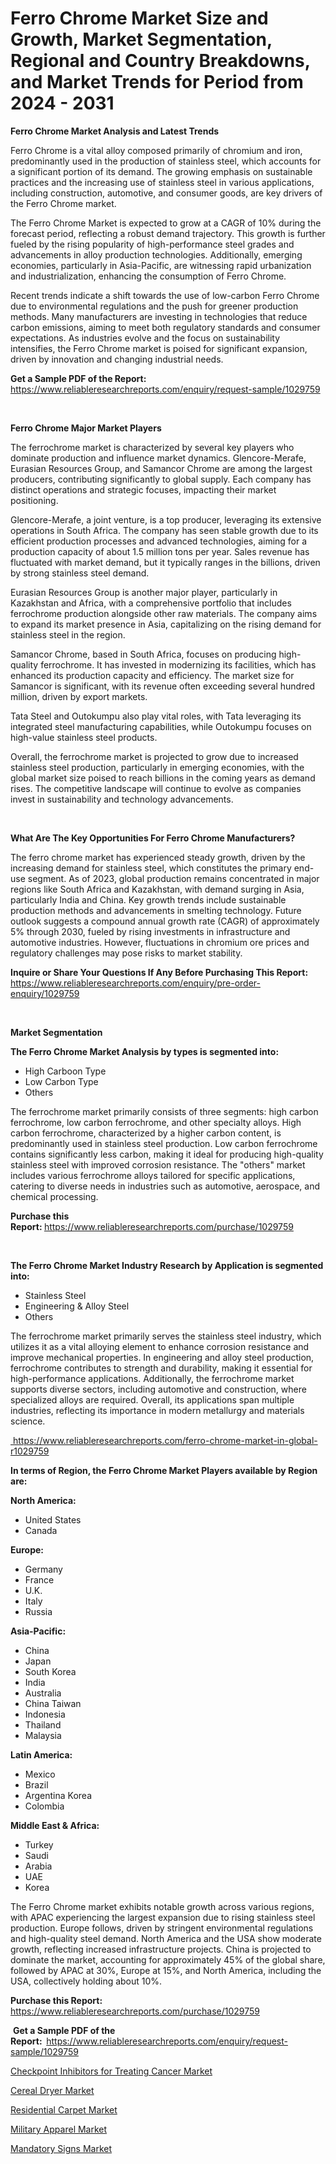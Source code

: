 <p><h1>Ferro Chrome Market Size and Growth, Market Segmentation, Regional and Country Breakdowns, and Market Trends for Period from 2024 -  2031</h1></p><p><strong>Ferro Chrome Market Analysis and Latest Trends</strong></p>
<p><p>Ferro Chrome is a vital alloy composed primarily of chromium and iron, predominantly used in the production of stainless steel, which accounts for a significant portion of its demand. The growing emphasis on sustainable practices and the increasing use of stainless steel in various applications, including construction, automotive, and consumer goods, are key drivers of the Ferro Chrome market.</p><p>The Ferro Chrome Market is expected to grow at a CAGR of 10% during the forecast period, reflecting a robust demand trajectory. This growth is further fueled by the rising popularity of high-performance steel grades and advancements in alloy production technologies. Additionally, emerging economies, particularly in Asia-Pacific, are witnessing rapid urbanization and industrialization, enhancing the consumption of Ferro Chrome.</p><p>Recent trends indicate a shift towards the use of low-carbon Ferro Chrome due to environmental regulations and the push for greener production methods. Many manufacturers are investing in technologies that reduce carbon emissions, aiming to meet both regulatory standards and consumer expectations. As industries evolve and the focus on sustainability intensifies, the Ferro Chrome market is poised for significant expansion, driven by innovation and changing industrial needs.</p></p>
<p><strong>Get a Sample PDF of the Report:&nbsp;</strong> <a href="https://www.reliableresearchreports.com/enquiry/request-sample/1029759">https://www.reliableresearchreports.com/enquiry/request-sample/1029759</a></p>
<p>&nbsp;</p>
<p><strong>Ferro Chrome Major Market Players</strong></p>
<p><p>The ferrochrome market is characterized by several key players who dominate production and influence market dynamics. Glencore-Merafe, Eurasian Resources Group, and Samancor Chrome are among the largest producers, contributing significantly to global supply. Each company has distinct operations and strategic focuses, impacting their market positioning.</p><p>Glencore-Merafe, a joint venture, is a top producer, leveraging its extensive operations in South Africa. The company has seen stable growth due to its efficient production processes and advanced technologies, aiming for a production capacity of about 1.5 million tons per year. Sales revenue has fluctuated with market demand, but it typically ranges in the billions, driven by strong stainless steel demand.</p><p>Eurasian Resources Group is another major player, particularly in Kazakhstan and Africa, with a comprehensive portfolio that includes ferrochrome production alongside other raw materials. The company aims to expand its market presence in Asia, capitalizing on the rising demand for stainless steel in the region.</p><p>Samancor Chrome, based in South Africa, focuses on producing high-quality ferrochrome. It has invested in modernizing its facilities, which has enhanced its production capacity and efficiency. The market size for Samancor is significant, with its revenue often exceeding several hundred million, driven by export markets.</p><p>Tata Steel and Outokumpu also play vital roles, with Tata leveraging its integrated steel manufacturing capabilities, while Outokumpu focuses on high-value stainless steel products. </p><p>Overall, the ferrochrome market is projected to grow due to increased stainless steel production, particularly in emerging economies, with the global market size poised to reach billions in the coming years as demand rises. The competitive landscape will continue to evolve as companies invest in sustainability and technology advancements.</p></p>
<p>&nbsp;</p>
<p><strong>What Are The Key Opportunities For Ferro Chrome Manufacturers?</strong></p>
<p><p>The ferro chrome market has experienced steady growth, driven by the increasing demand for stainless steel, which constitutes the primary end-use segment. As of 2023, global production remains concentrated in major regions like South Africa and Kazakhstan, with demand surging in Asia, particularly India and China. Key growth trends include sustainable production methods and advancements in smelting technology. Future outlook suggests a compound annual growth rate (CAGR) of approximately 5% through 2030, fueled by rising investments in infrastructure and automotive industries. However, fluctuations in chromium ore prices and regulatory challenges may pose risks to market stability.</p></p>
<p><strong>Inquire or Share Your Questions If Any Before Purchasing This Report:</strong> <a href="https://www.reliableresearchreports.com/enquiry/pre-order-enquiry/1029759">https://www.reliableresearchreports.com/enquiry/pre-order-enquiry/1029759</a></p>
<p>&nbsp;</p>
<p><strong>Market Segmentation</strong></p>
<p><strong>The Ferro Chrome Market Analysis by types is segmented into:</strong></p>
<p><ul><li>High Carboon Type</li><li>Low Carbon Type</li><li>Others</li></ul></p>
<p><p>The ferrochrome market primarily consists of three segments: high carbon ferrochrome, low carbon ferrochrome, and other specialty alloys. High carbon ferrochrome, characterized by a higher carbon content, is predominantly used in stainless steel production. Low carbon ferrochrome contains significantly less carbon, making it ideal for producing high-quality stainless steel with improved corrosion resistance. The "others" market includes various ferrochrome alloys tailored for specific applications, catering to diverse needs in industries such as automotive, aerospace, and chemical processing.</p></p>
<p><strong>Purchase this Report:&nbsp;</strong><a href="https://www.reliableresearchreports.com/purchase/1029759">https://www.reliableresearchreports.com/purchase/1029759</a></p>
<p>&nbsp;</p>
<p><strong>The Ferro Chrome Market Industry Research by Application is segmented into:</strong></p>
<p><ul><li>Stainless Steel</li><li>Engineering & Alloy Steel</li><li>Others</li></ul></p>
<p><p>The ferrochrome market primarily serves the stainless steel industry, which utilizes it as a vital alloying element to enhance corrosion resistance and improve mechanical properties. In engineering and alloy steel production, ferrochrome contributes to strength and durability, making it essential for high-performance applications. Additionally, the ferrochrome market supports diverse sectors, including automotive and construction, where specialized alloys are required. Overall, its applications span multiple industries, reflecting its importance in modern metallurgy and materials science.</p></p>
<p><a href="https://www.reliableresearchreports.com/ferro-chrome-market-in-global-r1029759">&nbsp;https://www.reliableresearchreports.com/ferro-chrome-market-in-global-r1029759</a></p>
<p><strong>In terms of Region, the Ferro Chrome Market Players available by Region are:</strong></p>
<p>
    <p> <strong> North America: </strong>
        <ul>
            <li>United States</li>
            <li>Canada</li>
        </ul>
        </p> 
    <p> <strong> Europe: </strong>
        <ul>
            <li>Germany</li>
            <li>France</li>
            <li>U.K.</li>
            <li>Italy</li>
            <li>Russia</li>
        </ul>
        </p> 
    <p> <strong> Asia-Pacific: </strong>
        <ul>
            <li>China</li>
            <li>Japan</li>
            <li>South Korea</li>
            <li>India</li>
            <li>Australia</li>
            <li>China Taiwan</li>
            <li>Indonesia</li>
            <li>Thailand</li>
            <li>Malaysia</li>
        </ul>
        </p> 
    <p> <strong> Latin America: </strong>
        <ul>
            <li>Mexico</li>
            <li>Brazil</li>
            <li>Argentina Korea</li>
            <li>Colombia</li>
        </ul>
        </p> 
    <p> <strong> Middle East & Africa: </strong>
        <ul>
            <li>Turkey</li>
            <li>Saudi</li>
            <li>Arabia</li>
            <li>UAE</li>
            <li>Korea</li>
        </ul>
    </p>
    </p>
<p><p>The Ferro Chrome market exhibits notable growth across various regions, with APAC experiencing the largest expansion due to rising stainless steel production. Europe follows, driven by stringent environmental regulations and high-quality steel demand. North America and the USA show moderate growth, reflecting increased infrastructure projects. China is projected to dominate the market, accounting for approximately 45% of the global share, followed by APAC at 30%, Europe at 15%, and North America, including the USA, collectively holding about 10%.</p></p>
<p><strong>Purchase this Report: </strong><a href="https://www.reliableresearchreports.com/purchase/1029759">https://www.reliableresearchreports.com/purchase/1029759</a></p>
<p>&nbsp;<strong>Get a Sample PDF of the Report:&nbsp;&nbsp;</strong><a href="https://www.reliableresearchreports.com/enquiry/request-sample/1029759">https://www.reliableresearchreports.com/enquiry/request-sample/1029759</a></p>
<p><strong></strong></p>
<p><p><a href="https://github.com/NargisHussain75/Market-Research-Report-List-1/blob/main/checkpoint-inhibitors-for-treating-cancer-market.md">Checkpoint Inhibitors for Treating Cancer Market</a></p><p><a href="https://medium.com/@lornepec7g/the-global-market-overview-of-the-cereal-dryer-market-provides-a-unique-perspective-on-the-key-fc742fcf8e90">Cereal Dryer Market</a></p><p><a href="https://issuu.com/reportprime-2/docs/residential-carpet-market-size-2030_164a7d273194c3">Residential Carpet Market</a></p><p><a href="https://www.linkedin.com/pulse/military-apparel-market-trends-focusing-insight-forecast-bcbbe?trackingId=ZTn9%2Bb%2FBRiK8%2FTboRAXvAQ%3D%3D">Military Apparel Market</a></p><p><a href="https://www.linkedin.com/pulse/strategic-insights-global-mandatory-signs-market-trends-eupee?trackingId=6YJxkBrBRfm04Xwbcjgj%2BQ%3D%3D">Mandatory Signs Market</a></p></p>